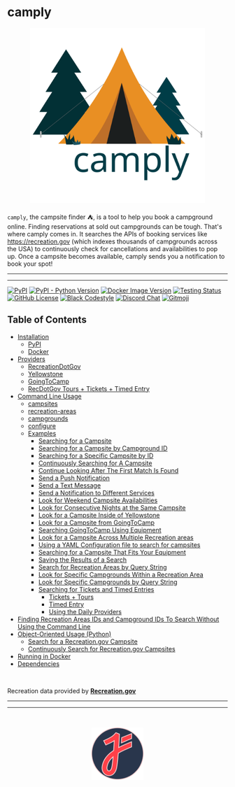 # camply

<div align="center">
<a href="https://github.com/juftin/camply">
  <img src="https://raw.githubusercontent.com/juftin/camply/main/docs/_static/camply.svg"
    width="400" height="400" alt="camply">
</a>
</div>

`camply`, the campsite finder ⛺️, is a tool to help you book a campground online. Finding
reservations at sold out campgrounds can be tough. That's where camply comes in. It searches the
APIs of booking services like https://recreation.gov (which indexes thousands of campgrounds across
the USA) to continuously check for cancellations and availabilities to pop up. Once a campsite
becomes available, camply sends you a notification to book your spot!

___________
___________

[![PyPI](https://img.shields.io/pypi/v/camply?color=blue&label=⛺️camply)](https://github.com/juftin/camply)
[![PyPI - Python Version](https://img.shields.io/pypi/pyversions/camply)](https://pypi.python.org/pypi/camply/)
[![Docker Image Version](https://img.shields.io/docker/v/juftin/camply?color=blue&label=docker&logo=docker)](https://hub.docker.com/r/juftin/camply)
[![Testing Status](https://github.com/juftin/camply/actions/workflows/tests.yaml/badge.svg?branch=main)](https://github.com/juftin/camply/actions/workflows/tests.yaml)
[![GitHub License](https://img.shields.io/github/license/juftin/camply?color=blue&label=License)](https://github.com/juftin/camply/blob/main/LICENSE)
[![Black Codestyle](https://img.shields.io/badge/code%20style-black-000000.svg)]()
[![Discord Chat](https://img.shields.io/static/v1?label=chat&message=discord&color=blue&logo=discord)](https://discord.gg/qZDr78kKvB)
[![Gitmoji](https://img.shields.io/badge/gitmoji-%20😜%20😍-FFDD67.svg)](https://gitmoji.dev)

## Table of Contents

- [Installation](installation.md)
    * [PyPI](installation.md#pypi)
    * [Docker](installation.md#docker)
- [Providers](providers.md)
    * [RecreationDotGov](providers.md#recreationgov)
    * [Yellowstone](providers.md#yellowstone)
    * [GoingToCamp](providers.md#goingtocamp)
    * [RecDotGov Tours + Tickets + Timed Entry](providers.md#recreationgov-tickets-tours-timed-entry)
- [Command Line Usage](command_line_usage.md)
    * [campsites](command_line_usage.md#campsites)
    * [recreation-areas](command_line_usage.md#recreation-areas)
    * [campgrounds](command_line_usage.md#campgrounds)
    * [configure](command_line_usage.md#configure)
    * [Examples](command_line_usage.md#examples)
        + [Searching for a Campsite](command_line_usage.md#searching-for-a-campsite)
        + [Searching for a Campsite by Campground ID](command_line_usage.md#searching-for-a-campsite-by-campground-id)
        + [Searching for a Specific Campsite by ID](command_line_usage.md#searching-for-a-specific-campsite-by-id)
        + [Continuously Searching for A Campsite](command_line_usage.md#continuously-searching-for-a-campsite)
        + [Continue Looking After The First Match Is Found](command_line_usage.md#continue-looking-after-the-first-match-is-found)
        + [Send a Push Notification](command_line_usage.md#send-a-push-notification)
        + [Send a Text Message](command_line_usage.md#send-a-text-message)
        + [Send a Notification to Different Services](command_line_usage.md#send-a-notification-to-different-services)
        + [Look for Weekend Campsite Availabilities](command_line_usage.md#look-for-weekend-campsite-availabilities)
        + [Look for Consecutive Nights at the Same Campsite](command_line_usage.md#look-for-consecutive-nights-at-the-same-campsite)
        + [Look for a Campsite Inside of Yellowstone](command_line_usage.md#look-for-a-campsite-inside-of-yellowstone)
        + [Look for a Campsite from GoingToCamp](command_line_usage.md#look-for-a-campsite-from-goingtocamp)
        + [Searching GoingToCamp Using Equipment](command_line_usage.md#searching-goingtocamp-using-equipment)
        + [Look for a Campsite Across Multiple Recreation areas](command_line_usage.md#look-for-a-campsite-across-multiple-recreation-areas)
        + [Using a YAML Configuration file to search for campsites](command_line_usage.md#using-a-yaml-configuration-file-to-search-for-campsites)
        + [Searching for a Campsite That Fits Your Equipment](command_line_usage.md#searching-for-a-campsite-that-fits-your-equipment)
        + [Saving the Results of a Search](command_line_usage.md#saving-the-results-of-a-search)
        + [Search for Recreation Areas by Query String](command_line_usage.md#search-for-recreation-areas-by-query-string)
        + [Look for Specific Campgrounds Within a Recreation Area](command_line_usage.md#look-for-specific-campgrounds-within-a-recreation-area)
        + [Look for Specific Campgrounds by Query String](command_line_usage.md#look-for-specific-campgrounds-by-query-string)
        + [Searching for Tickets and Timed Entries](command_line_usage.md#searching-for-tickets-and-timed-entries)
            - [Tickets + Tours](command_line_usage.md#tickets-tours)
            - [Timed Entry](command_line_usage.md#timed-entry)
            - [Using the Daily Providers](command_line_usage.md#using-the-daily-providers)
- [Finding Recreation Areas IDs and Campground IDs To Search Without Using the Command Line](command_line_usage.md#finding-recreation-areas-ids-and-campground-ids-to-search-without-using-the-command-line)
- [Object-Oriented Usage (Python)](python.md)
    * [Search for a Recreation.gov Campsite](python.md#search-for-a-recreationgov-campsite)
    * [Continuously Search for Recreation.gov Campsites](python.md#continuously-search-for-recreationgov-campsites)
- [Running in Docker](docker.md)
- [Dependencies](dependencies.md)


<br/>

Recreation data provided by [**Recreation.gov**](https://ridb.recreation.gov/)

___________
___________

<br/>

[<p align="center" ><img src="https://raw.githubusercontent.com/juftin/juftin/main/static/juftin.png" width="120" height="120"  alt="juftin logo"> </p>](https://github.com/juftin)
